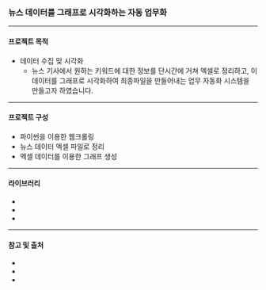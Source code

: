 ### 뉴스 데이터를 그래프로 시각화하는 자동 업무화
----
#### 프로젝트 목적
- 데이터 수집 및 시각화
  - 뉴스 기사에서 원하는 키워드에 대한 정보를 단시간에 거쳐 엑셀로 정리하고, 이 데이터를 그래프로 시각화하여 최종파일을 만들어내는 업무 자동화 시스템을 만들고자 하였습니다.
----
#### 프로젝트 구성
- 파이썬을 이용한 웹크롤링
- 뉴스 데이터 엑셀 파일로 정리
- 엑셀 데이터를 이용한 그래프 생성
----
#### 라이브러리
-
-
-
----
#### 참고 및 출처
-
-
-




